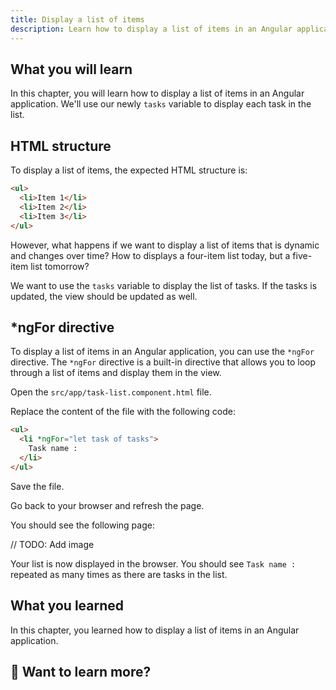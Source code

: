 ```yaml
---
title: Display a list of items
description: Learn how to display a list of items in an Angular application.
---
```


## What you will learn

In this chapter, you will learn how to display a list of items in an Angular application.
We'll use our newly `tasks` variable to display each task in the list.

## HTML structure

To display a list of items, the expected HTML structure is:

```html
<ul>
  <li>Item 1</li>
  <li>Item 2</li>
  <li>Item 3</li>
</ul>
```

However, what happens if we want to display a list of items that is dynamic and changes over time?
How to displays a four-item list today, but a five-item list tomorrow?

We want to use the `tasks` variable to display the list of tasks.
If the tasks is updated, the view should be updated as well.

## *ngFor directive

To display a list of items in an Angular application, you can use the `*ngFor` directive.
The `*ngFor` directive is a built-in directive that allows you to loop through a list of items and display them in the view.

Open the `src/app/task-list.component.html` file.

Replace the content of the file with the following code:

```html
<ul>
  <li *ngFor="let task of tasks">
    Task name : 
  </li>
</ul>
```

Save the file.

Go back to your browser and refresh the page.

You should see the following page:

// TODO: Add image

Your list is now displayed in the browser.
You should see `Task name :` repeated as many times as there are tasks in the list.

## What you learned

In this chapter, you learned how to display a list of items in an Angular application.

## 🔎 Want to learn more?
